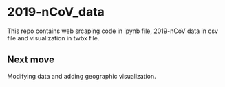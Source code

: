 # 2019-nCoV_data
This repo contains web srcaping code in ipynb file, 2019-nCoV data in csv file and visualization in twbx file.
## Next move
Modifying data and adding geographic visualization. 
